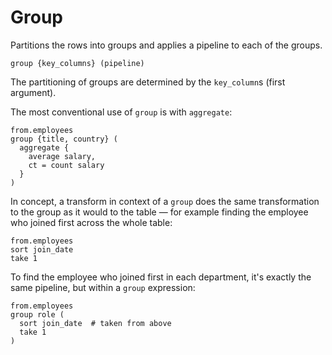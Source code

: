 # Group

Partitions the rows into groups and applies a pipeline to each of the groups.

```prql no-eval
group {key_columns} (pipeline)
```

The partitioning of groups are determined by the `key_column`s (first argument).

The most conventional use of `group` is with `aggregate`:

```prql
from.employees
group {title, country} (
  aggregate {
    average salary,
    ct = count salary
  }
)
```

In concept, a transform in context of a `group` does the same transformation to
the group as it would to the table — for example finding the employee who joined
first across the whole table:

```prql
from.employees
sort join_date
take 1
```

To find the employee who joined first in each department, it's exactly the same
pipeline, but within a `group` expression:

```prql
from.employees
group role (
  sort join_date  # taken from above
  take 1
)
```
